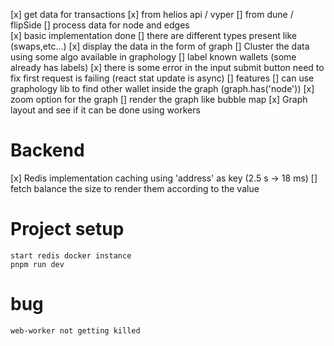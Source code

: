 [x] get data for transactions
[x] from helios api / vyper
[] from dune / flipSide
[] process data for node and edges\
 [x] basic implementation done
[] there are different types present like (swaps,etc...)
[x] display the data in the form of graph
[] Cluster the data using some algo available in graphology
[] label known wallets (some already has labels)
[x] there is some error in the input submit button need to fix first request is failing (react stat update is async)
[] features
[] can use graphology lib to find other wallet inside the graph (graph.has('node'))
[x] zoom option for the graph
[] render the graph like bubble map
[x] Graph layout and see if it can be done using workers

# Backend

[x] Redis implementation caching using 'address' as key (2.5 s -> 18 ms)
[] fetch balance the size to render them according to the value

# Project setup

    start redis docker instance
    pnpm run dev

# bug

    web-worker not getting killed
